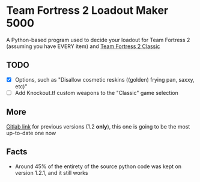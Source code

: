 # Team Fortress 2 Loadout Maker 5000
A Python-based program used to decide your loadout for Team Fortress 2 (assuming you have EVERY item) and [Team Fortress 2 Classic](tf2classic.com/download)

## TODO
- [x] Options, such as "Disallow cosmetic reskins ((golden) frying pan, saxxy, etc)"
- [ ] Add Knockout.tf custom weapons to the "Classic" game selection

## More
[Gitlab link](https://gitlab.com/tf2-based/team-fortress-2-loadout-maker-5000/-/tree/main) for previous versions (1.2 **only**), this one is going to be the most up-to-date one now

## Facts
- Around 45% of the entirety of the source python code was kept on version 1.2.1, and it still works
